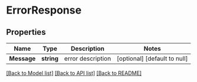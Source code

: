# ErrorResponse

## Properties
Name | Type | Description | Notes
------------ | ------------- | ------------- | -------------
**Message** | **string** | error description | [optional] [default to null]

[[Back to Model list]](../README.md#documentation-for-models) [[Back to API list]](../README.md#documentation-for-api-endpoints) [[Back to README]](../README.md)

